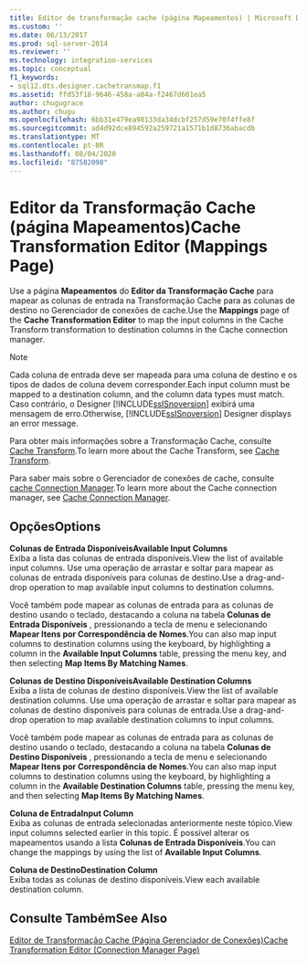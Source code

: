 ```yaml
---
title: Editor de transformação cache (página Mapeamentos) | Microsoft Docs
ms.custom: ''
ms.date: 06/13/2017
ms.prod: sql-server-2014
ms.reviewer: ''
ms.technology: integration-services
ms.topic: conceptual
f1_keywords:
- sql12.dts.designer.cachetransmap.f1
ms.assetid: ffd53f18-9646-458a-a84a-f2467d601ea5
author: chugugrace
ms.author: chugu
ms.openlocfilehash: 6bb31e479ea98133da34dcbf257d59e70f4ffe8f
ms.sourcegitcommit: ad4d92dce894592a259721a1571b1d8736abacdb
ms.translationtype: MT
ms.contentlocale: pt-BR
ms.lasthandoff: 08/04/2020
ms.locfileid: "87582098"
---
```

# <a name="cache-transformation-editor-mappings-page"></a><span data-ttu-id="a2f01-102">Editor da Transformação Cache (página Mapeamentos)</span><span class="sxs-lookup"><span data-stu-id="a2f01-102">Cache Transformation Editor (Mappings Page)</span></span>
  <span data-ttu-id="a2f01-103">Use a página **Mapeamentos** do **Editor da Transformação Cache** para mapear as colunas de entrada na Transformação Cache para as colunas de destino no Gerenciador de conexões de cache.</span><span class="sxs-lookup"><span data-stu-id="a2f01-103">Use the **Mappings** page of the **Cache Transformation Editor** to map the input columns in the Cache Transform transformation to destination columns in the Cache connection manager.</span></span>  
  
> [!NOTE]  
>  <span data-ttu-id="a2f01-104">Cada coluna de entrada deve ser mapeada para uma coluna de destino e os tipos de dados de coluna devem corresponder.</span><span class="sxs-lookup"><span data-stu-id="a2f01-104">Each input column must be mapped to a destination column, and the column data types must match.</span></span> <span data-ttu-id="a2f01-105">Caso contrário, o Designer [!INCLUDE[ssISnoversion](../includes/ssisnoversion-md.md)] exibirá uma mensagem de erro.</span><span class="sxs-lookup"><span data-stu-id="a2f01-105">Otherwise, [!INCLUDE[ssISnoversion](../includes/ssisnoversion-md.md)] Designer displays an error message.</span></span>  
  
 <span data-ttu-id="a2f01-106">Para obter mais informações sobre a Transformação Cache, consulte [Cache Transform](data-flow/transformations/cache-transform.md).</span><span class="sxs-lookup"><span data-stu-id="a2f01-106">To learn more about the Cache Transform, see [Cache Transform](data-flow/transformations/cache-transform.md).</span></span>  
  
 <span data-ttu-id="a2f01-107">Para saber mais sobre o Gerenciador de conexões de cache, consulte [cache Connection Manager](connection-manager/cache-connection-manager.md).</span><span class="sxs-lookup"><span data-stu-id="a2f01-107">To learn more about the Cache connection manager, see [Cache Connection Manager](connection-manager/cache-connection-manager.md).</span></span>  
  
## <a name="options"></a><span data-ttu-id="a2f01-108">Opções</span><span class="sxs-lookup"><span data-stu-id="a2f01-108">Options</span></span>  
 <span data-ttu-id="a2f01-109">**Colunas de Entrada Disponíveis**</span><span class="sxs-lookup"><span data-stu-id="a2f01-109">**Available Input Columns**</span></span>  
 <span data-ttu-id="a2f01-110">Exiba a lista das colunas de entrada disponíveis.</span><span class="sxs-lookup"><span data-stu-id="a2f01-110">View the list of available input columns.</span></span> <span data-ttu-id="a2f01-111">Use uma operação de arrastar e soltar para mapear as colunas de entrada disponíveis para colunas de destino.</span><span class="sxs-lookup"><span data-stu-id="a2f01-111">Use a drag-and-drop operation to map available input columns to destination columns.</span></span>  
  
 <span data-ttu-id="a2f01-112">Você também pode mapear as colunas de entrada para as colunas de destino usando o teclado, destacando a coluna na tabela **Colunas de Entrada Disponíveis** , pressionando a tecla de menu e selecionando **Mapear Itens por Correspondência de Nomes**.</span><span class="sxs-lookup"><span data-stu-id="a2f01-112">You can also map input columns to destination columns using the keyboard, by highlighting a column in the **Available Input Columns** table, pressing the menu key, and then selecting **Map Items By Matching Names**.</span></span>  
  
 <span data-ttu-id="a2f01-113">**Colunas de Destino Disponíveis**</span><span class="sxs-lookup"><span data-stu-id="a2f01-113">**Available Destination Columns**</span></span>  
 <span data-ttu-id="a2f01-114">Exiba a lista de colunas de destino disponíveis.</span><span class="sxs-lookup"><span data-stu-id="a2f01-114">View the list of available destination columns.</span></span> <span data-ttu-id="a2f01-115">Use uma operação de arrastar e soltar para mapear as colunas de destino disponíveis para colunas de entrada.</span><span class="sxs-lookup"><span data-stu-id="a2f01-115">Use a drag-and-drop operation to map available destination columns to input columns.</span></span>  
  
 <span data-ttu-id="a2f01-116">Você também pode mapear as colunas de entrada para as colunas de destino usando o teclado, destacando a coluna na tabela **Colunas de Destino Disponíveis** , pressionando a tecla de menu e selecionando **Mapear Itens por Correspondência de Nomes**.</span><span class="sxs-lookup"><span data-stu-id="a2f01-116">You can also map input columns to destination columns using the keyboard, by highlighting a column in the **Available Destination Columns** table, pressing the menu key, and then selecting **Map Items By Matching Names**.</span></span>  
  
 <span data-ttu-id="a2f01-117">**Coluna de Entrada**</span><span class="sxs-lookup"><span data-stu-id="a2f01-117">**Input Column**</span></span>  
 <span data-ttu-id="a2f01-118">Exiba as colunas de entrada selecionadas anteriormente neste tópico.</span><span class="sxs-lookup"><span data-stu-id="a2f01-118">View input columns selected earlier in this topic.</span></span> <span data-ttu-id="a2f01-119">É possível alterar os mapeamentos usando a lista **Colunas de Entrada Disponíveis**.</span><span class="sxs-lookup"><span data-stu-id="a2f01-119">You can change the mappings by using the list of **Available Input Columns**.</span></span>  
  
 <span data-ttu-id="a2f01-120">**Coluna de Destino**</span><span class="sxs-lookup"><span data-stu-id="a2f01-120">**Destination Column**</span></span>  
 <span data-ttu-id="a2f01-121">Exiba todas as colunas de destino disponíveis.</span><span class="sxs-lookup"><span data-stu-id="a2f01-121">View each available destination column.</span></span>  
  
## <a name="see-also"></a><span data-ttu-id="a2f01-122">Consulte Também</span><span class="sxs-lookup"><span data-stu-id="a2f01-122">See Also</span></span>  
 [<span data-ttu-id="a2f01-123">Editor de Transformação Cache &#40;Página Gerenciador de Conexões&#41;</span><span class="sxs-lookup"><span data-stu-id="a2f01-123">Cache Transformation Editor &#40;Connection Manager Page&#41;</span></span>](../../2014/integration-services/cache-transformation-editor-connection-manager-page.md)  
  
  
